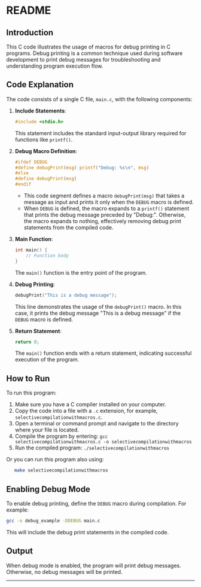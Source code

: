 # README

## Introduction

This C code illustrates the usage of macros for debug printing in C programs. Debug printing is a common technique used during software development to print debug messages for troubleshooting and understanding program execution flow.

## Code Explanation

The code consists of a single C file, `main.c`, with the following components:

1. **Include Statements**:

   ```c
   #include <stdio.h>
   ```

   This statement includes the standard input-output library required for functions like `printf()`.

2. **Debug Macro Definition**:

   ```c
   #ifdef DEBUG
   #define debugPrint(msg) printf("Debug: %s\n", msg)
   #else
   #define debugPrint(msg)
   #endif
   ```

   - This code segment defines a macro `debugPrint(msg)` that takes a message as input and prints it only when the `DEBUG` macro is defined.
   - When `DEBUG` is defined, the macro expands to a `printf()` statement that prints the debug message preceded by "Debug:". Otherwise, the macro expands to nothing, effectively removing debug print statements from the compiled code.

3. **Main Function**:

   ```c
   int main() {
       // Function body
   }
   ```

   The `main()` function is the entry point of the program.

4. **Debug Printing**:

   ```c
   debugPrint("This is a debug message");
   ```

   This line demonstrates the usage of the `debugPrint()` macro. In this case, it prints the debug message "This is a debug message" if the `DEBUG` macro is defined.

5. **Return Statement**:
   ```c
   return 0;
   ```
   The `main()` function ends with a return statement, indicating successful execution of the program.

## How to Run

To run this program:

1. Make sure you have a C compiler installed on your computer.
2. Copy the code into a file with a `.c` extension, for example, `selectivecompilationwithmacros.c`.
3. Open a terminal or command prompt and navigate to the directory where your file is located.
4. Compile the program by entering: `gcc selectivecompilationwithmacros.c -o selectivecompilationwithmacros`
5. Run the compiled program: `./selectivecompilationwithmacros`

Or you can run this program also using:

```bash
   make selectivecompilationwithmacros
```

## Enabling Debug Mode

To enable debug printing, define the `DEBUG` macro during compilation. For example:

```bash
gcc -o debug_example -DDEBUG main.c
```

This will include the debug print statements in the compiled code.

## Output

When debug mode is enabled, the program will print debug messages. Otherwise, no debug messages will be printed.

---
